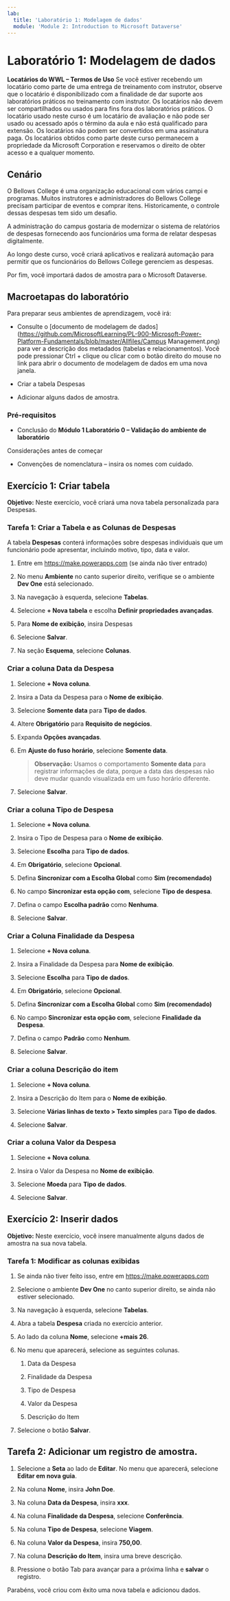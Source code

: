 ```yaml
---
lab:
  title: 'Laboratório 1: Modelagem de dados'
  module: 'Module 2: Introduction to Microsoft Dataverse'
---
```


# Laboratório 1: Modelagem de dados

**Locatários do WWL – Termos de Uso** Se você estiver recebendo um locatário como parte de uma entrega de treinamento com instrutor, observe que o locatário é disponibilizado com a finalidade de dar suporte aos laboratórios práticos no treinamento com instrutor. Os locatários não devem ser compartilhados ou usados para fins fora dos laboratórios práticos. O locatário usado neste curso é um locatário de avaliação e não pode ser usado ou acessado após o término da aula e não está qualificado para extensão. Os locatários não podem ser convertidos em uma assinatura paga. Os locatários obtidos como parte deste curso permanecem a propriedade da Microsoft Corporation e reservamos o direito de obter acesso e a qualquer momento. 

## Cenário

O Bellows College é uma organização educacional com vários campi e programas. Muitos instrutores e administradores do Bellows College precisam participar de eventos e comprar itens. Historicamente, o controle dessas despesas tem sido um desafio. 

A administração do campus gostaria de modernizar o sistema de relatórios de despesas fornecendo aos funcionários uma forma de relatar despesas digitalmente. 

Ao longo deste curso, você criará aplicativos e realizará automação para permitir que os funcionários do Bellows College gerenciem as despesas.

Por fim, você importará dados de amostra para o Microsoft Dataverse.

## Macroetapas do laboratório

Para preparar seus ambientes de aprendizagem, você irá:

- Consulte o [documento de modelagem de dados](https://github.com/MicrosoftLearning/PL-900-Microsoft-Power-Platform-Fundamentals/blob/master/Allfiles/Campus Management.png) para ver a descrição dos metadados (tabelas e relacionamentos). Você pode pressionar Ctrl + clique ou clicar com o botão direito do mouse no link para abrir o documento de modelagem de dados em uma nova janela.

- Criar a tabela Despesas

- Adicionar alguns dados de amostra. 

### Pré-requisitos

- Conclusão do **Módulo 1 Laboratório 0 – Validação do ambiente de laboratório**

Considerações antes de começar

- Convenções de nomenclatura – insira os nomes com cuidado.

## Exercício 1: Criar tabela

**Objetivo:** Neste exercício, você criará uma nova tabela personalizada para Despesas.

### Tarefa 1: Criar a Tabela e as Colunas de Despesas

A tabela **Despesas** conterá informações sobre despesas individuais que um funcionário pode apresentar, incluindo motivo, tipo, data e valor.

1. Entre em https://make.powerapps.com (se ainda não tiver entrado)

1. No menu **Ambiente** no canto superior direito, verifique se o ambiente **Dev One** está selecionado.

1. Na navegação à esquerda, selecione **Tabelas**.

1. Selecione **+ Nova tabela** e escolha **Definir propriedades avançadas**.

1. Para **Nome de exibição**, insira Despesas

1. Selecione **Salvar**.

1. Na seção **Esquema**, selecione **Colunas**.

### Criar a coluna Data da Despesa

1. Selecione **+ Nova coluna**.

1. Insira a Data da Despesa para o **Nome de exibição**.

1. Selecione **Somente data** para **Tipo de dados**.

1. Altere **Obrigatório** para **Requisito de negócios**.

1. Expanda **Opções avançadas**.

1. Em **Ajuste do fuso horário**, selecione **Somente data**.

    >**Observação:** Usamos o comportamento **Somente data** para registrar informações de data, porque a data das despesas não deve mudar quando visualizada em um fuso horário diferente.

1. Selecione **Salvar**.

### Criar a coluna Tipo de Despesa

1. Selecione **+ Nova coluna**.

1. Insira o Tipo de Despesa para o **Nome de exibição**.

1. Selecione **Escolha** para **Tipo de dados**.

1. Em **Obrigatório**, selecione **Opcional**.

1. Defina **Sincronizar com a Escolha Global** como **Sim (recomendado)**

1. No campo **Sincronizar esta opção com**, selecione **Tipo de despesa**.

1. Defina o campo **Escolha padrão** como **Nenhuma**.

1. Selecione **Salvar**.

### Criar a Coluna Finalidade da Despesa

1. Selecione **+ Nova coluna**.

1. Insira a Finalidade da Despesa para **Nome de exibição**.

1. Selecione **Escolha** para **Tipo de dados**.

1. Em **Obrigatório**, selecione **Opcional**.

1. Defina **Sincronizar com a Escolha Global** como **Sim (recomendado)**

1. No campo **Sincronizar esta opção com**, selecione **Finalidade da Despesa**.

1. Defina o campo **Padrão** como **Nenhum**.

1. Selecione **Salvar**.

### Criar a coluna Descrição do item

1. Selecione **+ Nova coluna**.

1. Insira a Descrição do Item para o **Nome de exibição**.

1. Selecione **Várias linhas de texto &gt; Texto simples** para **Tipo de dados**.

1. Selecione **Salvar**.

### Criar a coluna Valor da Despesa

1. Selecione **+ Nova coluna**.

1. Insira o Valor da Despesa no **Nome de exibição**.

1. Selecione **Moeda** para **Tipo de dados**.

1. Selecione **Salvar**.

 
## Exercício 2: Inserir dados

**Objetivo:** Neste exercício, você insere manualmente alguns dados de amostra na sua nova tabela. 

### Tarefa 1: Modificar as colunas exibidas

1. Se ainda não tiver feito isso, entre em https://make.powerapps.com

1. Selecione o ambiente **Dev One** no canto superior direito, se ainda não estiver selecionado.

1. Na navegação à esquerda, selecione **Tabelas**.

1. Abra a tabela **Despesa** criada no exercício anterior.

1. Ao lado da coluna **Nome**, selecione **+mais 26**.

1. No menu que aparecerá, selecione as seguintes colunas.

    1. Data da Despesa

    2. Finalidade da Despesa 

    3. Tipo de Despesa

    4. Valor da Despesa

    5. Descrição do Item

1. Selecione o botão **Salvar**.

## Tarefa 2: Adicionar um registro de amostra.

1. Selecione a **Seta** ao lado de **Editar**. No menu que aparecerá, selecione **Editar em nova guia**.

1. Na coluna **Nome**, insira **John Doe**.

1. Na coluna **Data da Despesa**, insira **xxx**.

1. Na coluna **Finalidade da Despesa**, selecione **Conferência**.

1. Na coluna **Tipo de Despesa**, selecione **Viagem**.

1. Na coluna **Valor da Despesa**, insira **750,00**.

1. Na coluna **Descrição do Item**, insira uma breve descrição.

1. Pressione o botão Tab para avançar para a próxima linha e **salvar** o registro.

Parabéns, você criou com êxito uma nova tabela e adicionou dados.



